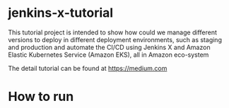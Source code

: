 # jenkins-x-tutorial
This tutorial project is intended to show how could we manage different versions to deploy in different deployment environments, such as staging and production and automate the CI/CD using Jenkins X and Amazon Elastic Kubernetes Service (Amazon EKS), all in Amazon eco-system

The detail tutorial can be found at https://medium.com

# How to run

